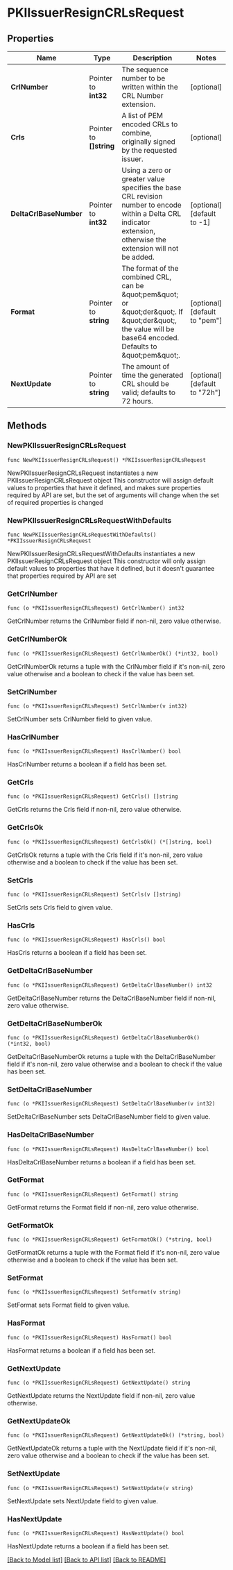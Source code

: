 # PKIIssuerResignCRLsRequest


## Properties

Name | Type | Description | Notes
------------ | ------------- | ------------- | -------------
**CrlNumber** | Pointer to **int32** | The sequence number to be written within the CRL Number extension. | [optional] 
**Crls** | Pointer to **[]string** | A list of PEM encoded CRLs to combine, originally signed by the requested issuer. | [optional] 
**DeltaCrlBaseNumber** | Pointer to **int32** | Using a zero or greater value specifies the base CRL revision number to encode within a Delta CRL indicator extension, otherwise the extension will not be added. | [optional] [default to -1]
**Format** | Pointer to **string** | The format of the combined CRL, can be \&quot;pem\&quot; or \&quot;der\&quot;. If \&quot;der\&quot;, the value will be base64 encoded. Defaults to \&quot;pem\&quot;. | [optional] [default to "pem"]
**NextUpdate** | Pointer to **string** | The amount of time the generated CRL should be valid; defaults to 72 hours. | [optional] [default to "72h"]



## Methods


### NewPKIIssuerResignCRLsRequest

`func NewPKIIssuerResignCRLsRequest() *PKIIssuerResignCRLsRequest`

NewPKIIssuerResignCRLsRequest instantiates a new PKIIssuerResignCRLsRequest object
This constructor will assign default values to properties that have it defined,
and makes sure properties required by API are set, but the set of arguments
will change when the set of required properties is changed

### NewPKIIssuerResignCRLsRequestWithDefaults

`func NewPKIIssuerResignCRLsRequestWithDefaults() *PKIIssuerResignCRLsRequest`

NewPKIIssuerResignCRLsRequestWithDefaults instantiates a new PKIIssuerResignCRLsRequest object
This constructor will only assign default values to properties that have it defined,
but it doesn't guarantee that properties required by API are set


### GetCrlNumber

`func (o *PKIIssuerResignCRLsRequest) GetCrlNumber() int32`

GetCrlNumber returns the CrlNumber field if non-nil, zero value otherwise.

### GetCrlNumberOk

`func (o *PKIIssuerResignCRLsRequest) GetCrlNumberOk() (*int32, bool)`

GetCrlNumberOk returns a tuple with the CrlNumber field if it's non-nil, zero value otherwise
and a boolean to check if the value has been set.

### SetCrlNumber

`func (o *PKIIssuerResignCRLsRequest) SetCrlNumber(v int32)`

SetCrlNumber sets CrlNumber field to given value.


### HasCrlNumber

`func (o *PKIIssuerResignCRLsRequest) HasCrlNumber() bool`

HasCrlNumber returns a boolean if a field has been set.




### GetCrls

`func (o *PKIIssuerResignCRLsRequest) GetCrls() []string`

GetCrls returns the Crls field if non-nil, zero value otherwise.

### GetCrlsOk

`func (o *PKIIssuerResignCRLsRequest) GetCrlsOk() (*[]string, bool)`

GetCrlsOk returns a tuple with the Crls field if it's non-nil, zero value otherwise
and a boolean to check if the value has been set.

### SetCrls

`func (o *PKIIssuerResignCRLsRequest) SetCrls(v []string)`

SetCrls sets Crls field to given value.


### HasCrls

`func (o *PKIIssuerResignCRLsRequest) HasCrls() bool`

HasCrls returns a boolean if a field has been set.




### GetDeltaCrlBaseNumber

`func (o *PKIIssuerResignCRLsRequest) GetDeltaCrlBaseNumber() int32`

GetDeltaCrlBaseNumber returns the DeltaCrlBaseNumber field if non-nil, zero value otherwise.

### GetDeltaCrlBaseNumberOk

`func (o *PKIIssuerResignCRLsRequest) GetDeltaCrlBaseNumberOk() (*int32, bool)`

GetDeltaCrlBaseNumberOk returns a tuple with the DeltaCrlBaseNumber field if it's non-nil, zero value otherwise
and a boolean to check if the value has been set.

### SetDeltaCrlBaseNumber

`func (o *PKIIssuerResignCRLsRequest) SetDeltaCrlBaseNumber(v int32)`

SetDeltaCrlBaseNumber sets DeltaCrlBaseNumber field to given value.


### HasDeltaCrlBaseNumber

`func (o *PKIIssuerResignCRLsRequest) HasDeltaCrlBaseNumber() bool`

HasDeltaCrlBaseNumber returns a boolean if a field has been set.




### GetFormat

`func (o *PKIIssuerResignCRLsRequest) GetFormat() string`

GetFormat returns the Format field if non-nil, zero value otherwise.

### GetFormatOk

`func (o *PKIIssuerResignCRLsRequest) GetFormatOk() (*string, bool)`

GetFormatOk returns a tuple with the Format field if it's non-nil, zero value otherwise
and a boolean to check if the value has been set.

### SetFormat

`func (o *PKIIssuerResignCRLsRequest) SetFormat(v string)`

SetFormat sets Format field to given value.


### HasFormat

`func (o *PKIIssuerResignCRLsRequest) HasFormat() bool`

HasFormat returns a boolean if a field has been set.




### GetNextUpdate

`func (o *PKIIssuerResignCRLsRequest) GetNextUpdate() string`

GetNextUpdate returns the NextUpdate field if non-nil, zero value otherwise.

### GetNextUpdateOk

`func (o *PKIIssuerResignCRLsRequest) GetNextUpdateOk() (*string, bool)`

GetNextUpdateOk returns a tuple with the NextUpdate field if it's non-nil, zero value otherwise
and a boolean to check if the value has been set.

### SetNextUpdate

`func (o *PKIIssuerResignCRLsRequest) SetNextUpdate(v string)`

SetNextUpdate sets NextUpdate field to given value.


### HasNextUpdate

`func (o *PKIIssuerResignCRLsRequest) HasNextUpdate() bool`

HasNextUpdate returns a boolean if a field has been set.









[[Back to Model list]](../README.md#documentation-for-models) [[Back to API list]](../README.md#documentation-for-api-endpoints) [[Back to README]](../README.md)


